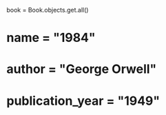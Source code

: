 book = Book.objects.get.all()

# name = "1984"

# author = "George Orwell"

# publication_year = "1949"
